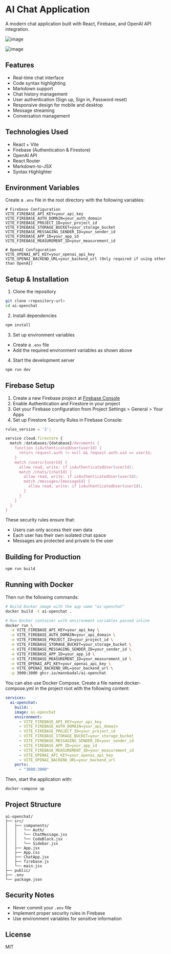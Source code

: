 # AI Chat Application

A modern chat application built with React, Firebase, and OpenAI API integration.

![image](https://github.com/user-attachments/assets/b21ff3fe-d202-42e2-ab79-c43aff8cf03d)

![image](https://github.com/user-attachments/assets/1ac20c53-2cd5-49be-8bef-8dde2c3d66db)

## Features

- Real-time chat interface
- Code syntax highlighting
- Markdown support
- Chat history management
- User authentication (Sign up, Sign in, Password reset)
- Responsive design for mobile and desktop
- Message streaming
- Conversation management

## Technologies Used

- React + Vite
- Firebase (Authentication & Firestore)
- OpenAI API
- React Router
- Markdown-to-JSX
- Syntax Highlighter

## Environment Variables

Create a `.env` file in the root directory with the following variables:

```properties
# Firebase Configuration
VITE_FIREBASE_API_KEY=your_api_key
VITE_FIREBASE_AUTH_DOMAIN=your_auth_domain
VITE_FIREBASE_PROJECT_ID=your_project_id
VITE_FIREBASE_STORAGE_BUCKET=your_storage_bucket
VITE_FIREBASE_MESSAGING_SENDER_ID=your_sender_id
VITE_FIREBASE_APP_ID=your_app_id
VITE_FIREBASE_MEASUREMENT_ID=your_measurement_id

# OpenAI Configuration
VITE_OPENAI_API_KEY=your_openai_api_key
VITE_OPENAI_BACKEND_URL=your_backend_url (Only required if using other than OpenAI)
```

## Setup & Installation

1. Clone the repository

```bash
git clone <repository-url>
cd ai-openchat
```

2. Install dependencies

```bash
npm install
```

3. Set up environment variables

- Create a `.env` file
- Add the required environment variables as shown above

4. Start the development server

```bash
npm run dev
```

## Firebase Setup

1. Create a new Firebase project at [Firebase Console](https://console.firebase.google.com)
2. Enable Authentication and Firestore in your project
3. Get your Firebase configuration from Project Settings > General > Your Apps
4. Set up Firestore Security Rules in Firebase Console:

```javascript
rules_version = '2';

service cloud.firestore {
  match /databases/{database}/documents {
    function isAuthenticatedUser(userId) {
      return request.auth != null && request.auth.uid == userId;
    }
    match /users/{userId} {
      allow read, write: if isAuthenticatedUser(userId);
      match /chats/{chatId} {
        allow read, write: if isAuthenticatedUser(userId);
        match /messages/{messageId} {
          allow read, write: if isAuthenticatedUser(userId);
        }
      }
    }
  }
}
```

These security rules ensure that:

- Users can only access their own data
- Each user has their own isolated chat space
- Messages are protected and private to the user

## Building for Production

```bash
npm run build
```

## Running with Docker

Then run the following commands:

```bash
# Build Docker image with the app name "ai-openchat"
docker build -t ai-openchat .

# Run Docker container with environment variables passed inline
docker run \
  -e VITE_FIREBASE_API_KEY=your_api_key \
  -e VITE_FIREBASE_AUTH_DOMAIN=your_api_domain \
  -e VITE_FIREBASE_PROJECT_ID=your_project_id \
  -e VITE_FIREBASE_STORAGE_BUCKET=your_storage_bucket \
  -e VITE_FIREBASE_MESSAGING_SENDER_ID=your_sender_id \
  -e VITE_FIREBASE_APP_ID=your_app_id \
  -e VITE_FIREBASE_MEASUREMENT_ID=your_measurement_id \
  -e VITE_OPENAI_API_KEY=your_openai_api_key \
  -e VITE_OPENAI_BACKEND_URL=your_backend_url \
  -p 3000:3000 ghcr.io/mannbadal/ai-openchat
```

You can also use Docker Compose. Create a file named docker-compose.yml in the project root with the following content:

```yaml
services:
  ai-openchat:
    build: .
    image: ai-openchat
    environment:
      - VITE_FIREBASE_API_KEY=your_api_key
      - VITE_FIREBASE_AUTH_DOMAIN=your_api_domain
      - VITE_FIREBASE_PROJECT_ID=your_project_id
      - VITE_FIREBASE_STORAGE_BUCKET=your_storage_bucket
      - VITE_FIREBASE_MESSAGING_SENDER_ID=your_sender_id
      - VITE_FIREBASE_APP_ID=your_app_id
      - VITE_FIREBASE_MEASUREMENT_ID=your_measurement_id
      - VITE_OPENAI_API_KEY=your_openai_api_key
      - VITE_OPENAI_BACKEND_URL=your_backend_url
    ports:
      - "3000:3000"
```

Then, start the application with:

```bash
docker-compose up
```

## Project Structure

```
ai-openchat/
├── src/
│   ├── components/
│   │   └── Auth/
│   │   └── ChatMessage.jsx
│   │   └── CodeBlock.jsx
│   │   └── Sidebar.jsx
│   ├── App.jsx
│   ├── App.css
│   ├── ChatApp.jsx
│   ├── firebase.js
│   └── main.jsx
├── public/
├── .env
└── package.json
```

## Security Notes

- Never commit your `.env` file
- Implement proper security rules in Firebase
- Use environment variables for sensitive information

## License

MIT
